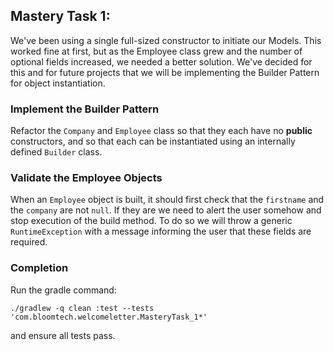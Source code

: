 ## Mastery Task 1: 

We've been using a single full-sized constructor to initiate our Models.
This worked fine at first, but as the Employee class grew and the number
of optional fields increased, we needed a better solution. We've decided
for this and for future projects that we will be implementing the 
Builder Pattern for object instantiation.

### Implement the Builder Pattern

Refactor the `Company` and `Employee` class so that they each have no 
**public** constructors, and so that each can be instantiated using
an internally defined `Builder` class.

### Validate the Employee Objects

When an `Employee` object is built, it should first check that the `firstname`
and the `company` are not `null`. If they are we need to alert the user
somehow and stop execution of the build method. To do so we will throw 
a generic `RuntimeException` with a message informing the user that these
fields are required.

### Completion

Run the gradle command:

`./gradlew -q clean :test --tests 'com.bloomtech.welcomeletter.MasteryTask_1*'`

and ensure all tests pass.

